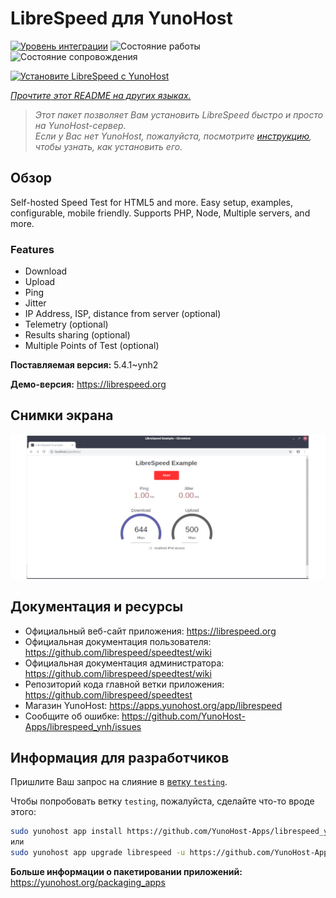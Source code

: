 <!--
Важно: этот README был автоматически сгенерирован <https://github.com/YunoHost/apps/tree/master/tools/readme_generator>
Он НЕ ДОЛЖЕН редактироваться вручную.
-->

# LibreSpeed для YunoHost

[![Уровень интеграции](https://dash.yunohost.org/integration/librespeed.svg)](https://ci-apps.yunohost.org/ci/apps/librespeed/) ![Состояние работы](https://ci-apps.yunohost.org/ci/badges/librespeed.status.svg) ![Состояние сопровождения](https://ci-apps.yunohost.org/ci/badges/librespeed.maintain.svg)

[![Установите LibreSpeed с YunoHost](https://install-app.yunohost.org/install-with-yunohost.svg)](https://install-app.yunohost.org/?app=librespeed)

*[Прочтите этот README на других языках.](./ALL_README.md)*

> *Этот пакет позволяет Вам установить LibreSpeed быстро и просто на YunoHost-сервер.*  
> *Если у Вас нет YunoHost, пожалуйста, посмотрите [инструкцию](https://yunohost.org/install), чтобы узнать, как установить его.*

## Обзор

Self-hosted Speed Test for HTML5 and more. Easy setup, examples, configurable, mobile friendly. Supports PHP, Node, Multiple servers, and more.

### Features

- Download
- Upload
- Ping
- Jitter
- IP Address, ISP, distance from server (optional)
- Telemetry (optional)
- Results sharing (optional)
- Multiple Points of Test (optional)


**Поставляемая версия:** 5.4.1~ynh2

**Демо-версия:** <https://librespeed.org>

## Снимки экрана

![Снимок экрана LibreSpeed](./doc/screenshots/screenshot.png)

## Документация и ресурсы

- Официальный веб-сайт приложения: <https://librespeed.org>
- Официальная документация пользователя: <https://github.com/librespeed/speedtest/wiki>
- Официальная документация администратора: <https://github.com/librespeed/speedtest/wiki>
- Репозиторий кода главной ветки приложения: <https://github.com/librespeed/speedtest>
- Магазин YunoHost: <https://apps.yunohost.org/app/librespeed>
- Сообщите об ошибке: <https://github.com/YunoHost-Apps/librespeed_ynh/issues>

## Информация для разработчиков

Пришлите Ваш запрос на слияние в [ветку `testing`](https://github.com/YunoHost-Apps/librespeed_ynh/tree/testing).

Чтобы попробовать ветку `testing`, пожалуйста, сделайте что-то вроде этого:

```bash
sudo yunohost app install https://github.com/YunoHost-Apps/librespeed_ynh/tree/testing --debug
или
sudo yunohost app upgrade librespeed -u https://github.com/YunoHost-Apps/librespeed_ynh/tree/testing --debug
```

**Больше информации о пакетировании приложений:** <https://yunohost.org/packaging_apps>
